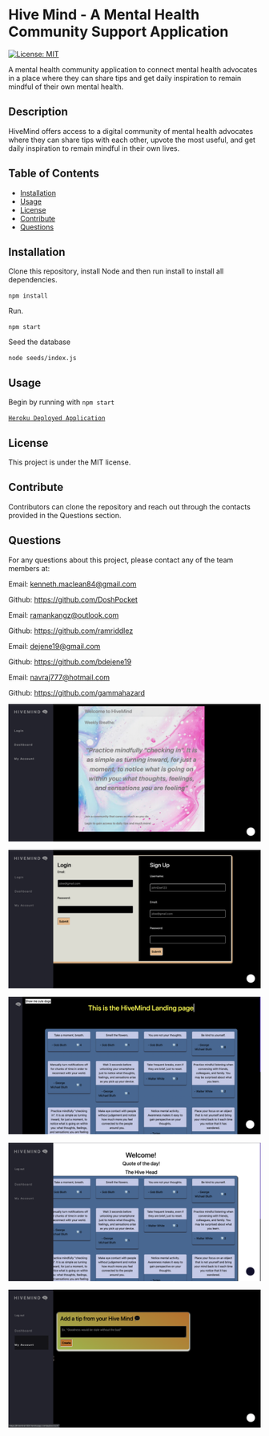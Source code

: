 # Hive Mind - A Mental Health Community Support Application

[![License: MIT](https://img.shields.io/badge/License-MIT-yellow.svg)](https://opensource.org/licenses/MIT)

A mental health community application to connect mental health advocates in a place where they can share tips and get daily inspiration to remain mindful of their own mental health.

## Description

HiveMind offers access to a digital community of mental health advocates where they can share tips with each other, upvote the most useful, and get daily inspiration to remain mindful in their own lives.

## Table of Contents

- [Installation](#installation)
- [Usage](#usage)
- [License](#license)
- [Contribute](#contribute)
- [Questions](#questions)

## Installation

Clone this repository, install Node and then run install to install all dependencies.

`npm install`

Run.

`npm start`

Seed the database 

`node seeds/index.js`

## Usage

Begin by running with `npm start`

[`Heroku Deployed Application`](https://hivemind-442.herokuapp.com/)

## License

This project is under the MIT license.

## Contribute

Contributors can clone the repository and reach out through the contacts provided in the Questions section.

## Questions

For any questions about this project, please contact any of the team members at:

Email: kenneth.maclean84@gmail.com

Github: https://github.com/DoshPocket

Email: ramankangz@outlook.com

Github: https://github.com/ramriddlez

Email: dejene19@gmail.com

Github: https://github.com/bdejene19

Email: navraj777@hotmail.com

Github: https://github.com/gammahazard


  ![HiveMind Homepage](/Develop/assets/hivemind-homepage.png)

  ![HiveMind Login Page](/Develop/assets/hivemind-login.png)

  ![HiveMind Landing Page Darkmode](/Develop/assets/hivemind-landing.png)

  ![HiveMind Landing Page Lightmode](/Develop/assets/hivemind-landing-lightmode.png)

  ![HiveMind Account Page](/Develop/assets/hivemind-account.png)

